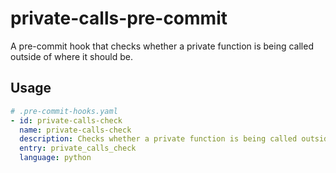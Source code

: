 # private-calls-pre-commit
A pre-commit hook that checks whether a private function is being called outside of where it should be.

## Usage
```yaml
# .pre-commit-hooks.yaml
- id: private-calls-check
  name: private-calls-check
  description: Checks whether a private function is being called outside of where it should be.
  entry: private_calls_check
  language: python
```
